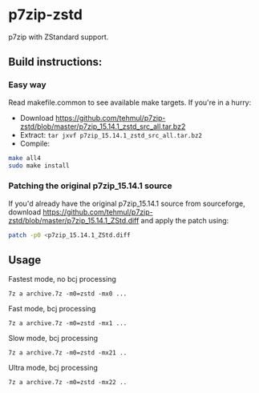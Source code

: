 # p7zip-zstd
p7zip with ZStandard support. 

## Build instructions:

### Easy way

Read makefile.common to see available make targets. If you're in a hurry:
- Download https://github.com/tehmul/p7zip-zstd/blob/master/p7zip_15.14.1_zstd_src_all.tar.bz2
- Extract: ```tar jxvf p7zip_15.14.1_zstd_src_all.tar.bz2``` 
- Compile:
```sh
make all4
sudo make install
```

### Patching the original p7zip_15.14.1 source

If you'd already have the original p7zip_15.14.1 source from sourceforge, download  https://github.com/tehmul/p7zip-zstd/blob/master/p7zip_15.14.1_ZStd.diff
and apply the patch using:
```sh
patch -p0 <p7zip_15.14.1_ZStd.diff
```
## Usage

Fastest mode, no bcj processing
```
7z a archive.7z -m0=zstd -mx0 ...
```

Fast mode, bcj processing
```
7z a archive.7z -m0=zstd -mx1 ...
```

Slow mode, bcj processing
```
7z a archive.7z -m0=zstd -mx21 ..
```

Ultra mode, bcj processing
```
7z a archive.7z -m0=zstd -mx22 ..
```
